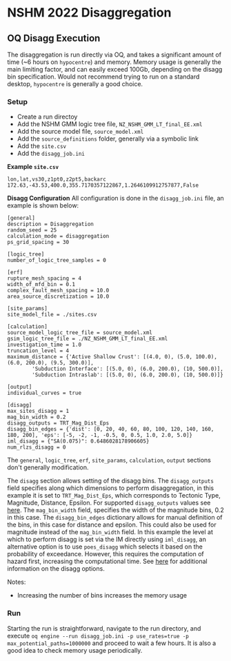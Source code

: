 
# NSHM 2022 Disaggregation

## OQ Disagg Execution

The disaggregation is run directly via OQ, and takes a significant amount of time (~6 hours on `hypocentre`) and memory. 
Memory usage is generally the main limiting factor, and can easily exceed 100Gb, depending on the disagg bin specification. 
Would not recommend trying to run on a standard desktop, `hypocentre` is generally a good choice.
### Setup
- Create a run directoy
- Add the NSHM GMM logic tree file,  `NZ_NSHM_GMM_LT_final_EE.xml`
- Add the source model file, `source_model.xml`
- Add the `source_definitions` folder, generally via a symbolic link
- Add the `site.csv` 
- Add the `disagg_job.ini`

**Example `site.csv`**
```
lon,lat,vs30,z1pt0,z2pt5,backarc
172.63,-43.53,400.0,355.7170357122867,1.2646109912757877,False
```

**Disagg Configuration**
All configuration is done in the `disagg_job.ini` file, an example is shown below:
```
[general]
description = Disaggregation
random_seed = 25
calculation_mode = disaggregation
ps_grid_spacing = 30

[logic_tree]
number_of_logic_tree_samples = 0

[erf]
rupture_mesh_spacing = 4
width_of_mfd_bin = 0.1
complex_fault_mesh_spacing = 10.0
area_source_discretization = 10.0

[site_params]
site_model_file = ./sites.csv

[calculation]
source_model_logic_tree_file = source_model.xml
gsim_logic_tree_file = ./NZ_NSHM_GMM_LT_final_EE.xml
investigation_time = 1.0
truncation_level = 4
maximum_distance = {'Active Shallow Crust': [(4.0, 0), (5.0, 100.0), (6.0, 200.0), (9.5, 300.0)],
        'Subduction Interface': [(5.0, 0), (6.0, 200.0), (10, 500.0)],
        'Subduction Intraslab': [(5.0, 0), (6.0, 200.0), (10, 500.0)]}

[output]
individual_curves = true

[disagg]
max_sites_disagg = 1
mag_bin_width = 0.2
disagg_outputs = TRT_Mag_Dist_Eps
disagg_bin_edges = {'dist': [0, 20, 40, 60, 80, 100, 120, 140, 160, 180, 200], 'eps': [-5, -2, -1, -0.5, 0, 0.5, 1.0, 2.0, 5.0]}
iml_disagg = {"SA(0.075)": 0.6486028178906605}
num_rlzs_disagg = 0
```

The `general`, `logic_tree`, `erf`, `site_params`, `calculation`, `output` sections don't generally modification.

The `disagg` section allows setting of the disagg bins. 
The `disagg_outputs` field specifies along which dimensions to perform disaggregation, in this example it is set to `TRT_Mag_Dist_Eps`, which corresponds to Tectonic Type, Magnitude, Distance, Epsilon. For supported `disagg_outputs` values see [here](https://docs.openquake.org/oq-engine/master/manual/user-guide/outputs/disaggregation-outputs.html#hazard-disaggregation).
The `mag_bin_width` field, specifies the width of the magnitude bins, 0.2 in this case.
The `disagg_bin_edges` dictionary allows for manual definition of the bins, in this case for distance and epsilon. This could also be used for magnitude instead of the `mag_bin_width` field.
In this example the level at which to perform disagg is set via the IM directly using `iml_disagg`, an alternative option is to use `poes_disagg` which selects it based on the probability of exceedance. 
However, this requires the computation of hazard first, increasing the computational time. See [here](https://docs.openquake.org/oq-engine/master/manual/user-guide/configuration-file/classical-psha-config.html#seismic-hazard-disaggregation) for additional information on the disagg options.

Notes:
- Increasing the number of bins increases the memory usage

### Run
Starting the run is straightforward, navigate to the run directory, and execute 
`oq engine --run disagg_job.ini -p use_rates=true -p max_potential_paths=1000000`
and proceed to wait a few hours. It is also a good idea to check memory usage periodically.